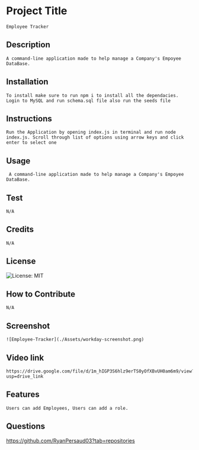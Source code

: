 # Project Title
    Employee Tracker
## Description
    A command-line application made to help manage a Company's Empoyee DataBase.
## Installation
    To install make sure to run npm i to install all the dependacies. Login to MySQL and run schema.sql file also run the seeds file
## Instructions
    Run the Application by opening index.js in terminal and run node index.js. Scroll through list of options using arrow keys and click enter to select one 
## Usage
     A command-line application made to help manage a Company's Empoyee DataBase.
## Test
    N/A
## Credits
    N/A
## License
![License: MIT](https://img.shields.io/badge/License-MIT-lightblue.svg)
## How to Contribute
    N/A
## Screenshot
    ![Employee-Tracker](./Assets/workday-screenshot.png)
## Video link
    https://drive.google.com/file/d/1m_hIGP3S6hlz9erTS0yOfXBvUH0am6m9/view?usp=drive_link
## Features
    Users can add Employees, Users can add a role.
## Questions
https://github.com/RyanPersaud03?tab=repositories